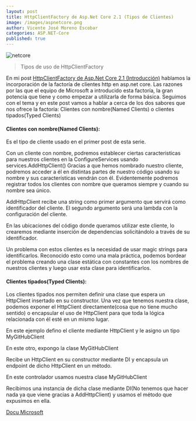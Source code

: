 ```yaml
---
layout: post
title: HttpClientFactory de Asp.Net Core 2.1 (Tipos de Clientes)
image: /images/aspnetcore.png
author: Vicente José Moreno Escobar
categories: ASP.NET-Core
published: true 
---
```

![netcore](/images/aspnetcore.png)
> Tipos de uso de HttpClientFactory 

En mi post [HttpClientFactory de Asp.Net Core 2.1 (Introducción)](https://vicentt.github.io/HttpClientFactory_de_AspNetCore(Introducción)) hablamos la incorporación de la factoría de clientes http en asp.net core. Las razones por las que el equipo de Microsoft a introducido esta factoría, la gran potencia que tiene y como empezar a utilizarla de forma básica. Seguimos con el tema y en este post vamos a hablar a cerca de los dos sabores que nos ofrece la factoría: Clientes con nombre(Named Clients) o clientes tipados(Typed Clients)

#### Clientes con nombre(Named Clients): ####

Es el tipo de cliente usado en el primer post de esta serie.

Con un cliente con nombre, podremos establecer ciertas caracteristicas para nuestros clientes en la ConfigureServices usando services.AddHttpClient()
Gracias a que hemos nombrado nuestro cliente, podremos acceder a él en distintas partes de nuestro código usando su nombre y sus características vendrán con él. Evidentemente podremos registrar todos los clientes con nombre que queramos siempre y cuando su nombre sea único.

AddHttpClient recibe una string como primer argumento que servirá como identificador del cliente. El segundo argumento será una lambda con la configuración del cliente. 

<script src="https://gist.github.com/vicentt/2aac3a77bde7a19a2bb38a5c9da17bdf.js"></script>

En las ubicaciones del código donde queramos utilizar este cliente, lo crearemos mediante inserción de dependencias solicitándolo a través de su identificador.

<script src="https://gist.github.com/vicentt/1df5d58cc38c3c2cf718505c7c8c1015.js"></script>

Un problema con estos clientes es la necesidad de usar magic strings para identificarlos. Reconocido esto como una mala práctica, podemos bordear el problema creando una clase estática con constantes con los nombres de nuestros clientes y luego usar esta clase para identificarlos.

#### Clientes tipados(Typed Clients): ####

Los clientes tipados nos permiten definir una clase que espera un HttpClient insertado en su constructor. Una vez que tenemos nuestra clase, podemos exponer el HttpClient directamente(cosa que no tiene mucho sentido) o encapsular el uso de HttpClient para que toda la lógica relacionada con él esté en un mismo lugar.

En este ejemplo defino el cliente mediante HttpClient y le asigno un tipo MyGitHubClient

<script src="https://gist.github.com/vicentt/6101ebe1df0303e58fd4058741eb88a6.js"></script>


En este otro, expongo la clase MyGitHubClient

<script src="https://gist.github.com/vicentt/4d684ac3da999549b8af6ffe918be224.js"></script>

Recibe un HttpClient en su constructor mediante DI y encapsula un endpoint de dicho HttpClient en un método.

En este controlador usamos nuestra clase MyGitHubClient

<script src="https://gist.github.com/vicentt/c3833c4d666c92d08366285c07980649.js"></script>

Recibimos una instancia de dicha clase mediante DI(No tenemos que hacer nada ya que viene gracias a AddHttpClient) y usamos el método que expusimos en ella.

[Docu Microsoft](https://docs.microsoft.com/es-es/dotnet/standard/microservices-architecture/implement-resilient-applications/use-httpclientfactory-to-implement-resilient-http-requests)



